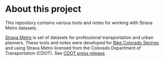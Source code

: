 # About this project

This repository contains various tools and notes for working with Strava Metro datasets.

[Strava Metro](https://metro.strava.com/) is set of datasets for professional transportation and urban planners.
These tools and notes were developed for [Bike Colorado Springs](http://www.bikecoloradosprings.org/) and using
Strava Metro licensed from the Colorado Department of Transportation (CDOT). See
[CDOT press release](https://www.codot.gov/news/2017-news/august/number-crunching-to-enhance-human-powered-travel).
